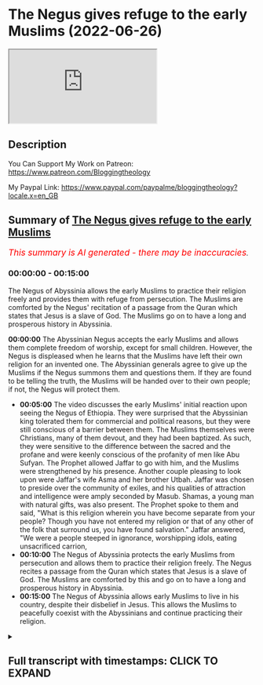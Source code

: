 # The Negus gives refuge to the early Muslims (2022-06-26)

<iframe loading='lazy' allow='autoplay' src='https://www.youtube.com/embed/zQjAMSpTYMc'></iframe>

## Description

You Can Support My Work on Patreon:
https://www.patreon.com/Bloggingtheology

My Paypal Link: 
https://www.paypal.com/paypalme/bloggingtheology?locale.x=en_GB

## Summary of [The Negus gives refuge to the early Muslims](https://www.youtube.com/watch?v=zQjAMSpTYMc)


*<span style="color:red; font-size:125%">This summary is AI generated - there may be inaccuracies</span>. [](/)*

### <a onclick="modifyYTiframeseektime('0')">00:00:00</a> - <a onclick="modifyYTiframeseektime('900')">00:15:00</a>

The Negus of Abyssinia allows the early Muslims to practice their religion freely and provides them with refuge from persecution. The Muslims are comforted by the Negus' recitation of a passage from the Quran which states that Jesus is a slave of God. The Muslims go on to have a long and prosperous history in Abyssinia.

**<a onclick="modifyYTiframeseektime('0')">00:00:00</a>** The Abyssinian Negus accepts the early Muslims and allows them complete freedom of worship, except for small children. However, the Negus is displeased when he learns that the Muslims have left their own religion for an invented one. The Abyssinian generals agree to give up the Muslims if the Negus summons them and questions them. If they are found to be telling the truth, the Muslims will be handed over to their own people; if not, the Negus will protect them.
* **<a onclick="modifyYTiframeseektime('300')">00:05:00</a>** The video discusses the early Muslims' initial reaction upon seeing the Negus of Ethiopia. They were surprised that the Abyssinian king tolerated them for commercial and political reasons, but they were still conscious of a barrier between them. The Muslims themselves were Christians, many of them devout, and they had been baptized. As such, they were sensitive to the difference between the sacred and the profane and were keenly conscious of the profanity of men like Abu Sufyan. The Prophet allowed Jaffar to go with him, and the Muslims were strengthened by his presence. Another couple pleasing to look upon were Jaffar's wife Asma and her brother Utbah. Jaffar was chosen to preside over the community of exiles, and his qualities of attraction and intelligence were amply seconded by Masub. Shamas, a young man with natural gifts, was also present. The Prophet spoke to them and said, "What is this religion wherein you have become separate from your people? Though you have not entered my religion or that of any other of the folk that surround us, you have found salvation." Jaffar answered, "We were a people steeped in ignorance, worshipping idols, eating unsacrificed carrion,
* **<a onclick="modifyYTiframeseektime('600')">00:10:00</a>** The Negus of Abyssinia protects the early Muslims from persecution and allows them to practice their religion freely. The Negus recites a passage from the Quran which states that Jesus is a slave of God. The Muslims are comforted by this and go on to have a long and prosperous history in Abyssinia.
* **<a onclick="modifyYTiframeseektime('900')">00:15:00</a>** The Negus of Abyssinia allows early Muslims to live in his country, despite their disbelief in Jesus. This allows the Muslims to peacefully coexist with the Abyssinians and continue practicing their religion.

<details><summary><h2>Full transcript with timestamps: CLICK TO EXPAND</h2></summary>

<a onclick="modifyYTiframeseektime('3')">0:00:03</a> in this story we read one of the most  
<a onclick="modifyYTiframeseektime('5')">0:00:05</a> touching episodes in the early history  
<a onclick="modifyYTiframeseektime('8')">0:00:08</a> of the muslim community  
<a onclick="modifyYTiframeseektime('10')">0:00:10</a> and i continue to read from muhammad his  
<a onclick="modifyYTiframeseektime('13')">0:00:13</a> life based on the earlier sources by  
<a onclick="modifyYTiframeseektime('15')">0:00:15</a> martin ling's chapter 27 entitled  
<a onclick="modifyYTiframeseektime('19')">0:00:19</a> abyssinia  
<a onclick="modifyYTiframeseektime('21')">0:00:21</a> the emigrants were well received in  
<a onclick="modifyYTiframeseektime('24')">0:00:24</a> abyssinia and were allowed complete  
<a onclick="modifyYTiframeseektime('26')">0:00:26</a> freedom of worship  
<a onclick="modifyYTiframeseektime('28')">0:00:28</a> in all not counting the small children  
<a onclick="modifyYTiframeseektime('31')">0:00:31</a> they took with them there were about 80  
<a onclick="modifyYTiframeseektime('34')">0:00:34</a> in number but they did not all go at the  
<a onclick="modifyYTiframeseektime('37')">0:00:37</a> same time  
<a onclick="modifyYTiframeseektime('38')">0:00:38</a> their flight was secretly planned and  
<a onclick="modifyYTiframeseektime('41')">0:00:41</a> carried out unobtrusively in small  
<a onclick="modifyYTiframeseektime('44')">0:00:44</a> groups  
<a onclick="modifyYTiframeseektime('45')">0:00:45</a> their families word and could have  
<a onclick="modifyYTiframeseektime('48')">0:00:48</a> stopped it  
<a onclick="modifyYTiframeseektime('49')">0:00:49</a> if they had known about it but the move  
<a onclick="modifyYTiframeseektime('52')">0:00:52</a> had been totally unexpected and they  
<a onclick="modifyYTiframeseektime('55')">0:00:55</a> failed to realize what had happened  
<a onclick="modifyYTiframeseektime('57')">0:00:57</a> until the believers had all reached  
<a onclick="modifyYTiframeseektime('60')">0:01:00</a> their final destination  
<a onclick="modifyYTiframeseektime('63')">0:01:03</a> the leaders of quraish however were  
<a onclick="modifyYTiframeseektime('66')">0:01:06</a> nonetheless determined that they should  
<a onclick="modifyYTiframeseektime('68')">0:01:08</a> not be left in peace to establish there  
<a onclick="modifyYTiframeseektime('72')">0:01:12</a> beyond their control a dangerous  
<a onclick="modifyYTiframeseektime('75')">0:01:15</a> community which might be increased  
<a onclick="modifyYTiframeseektime('78')">0:01:18</a> tenfold if others joined them  
<a onclick="modifyYTiframeseektime('81')">0:01:21</a> so they speedily thought out a plan and  
<a onclick="modifyYTiframeseektime('84')">0:01:24</a> made ready a quantity of presence of a  
<a onclick="modifyYTiframeseektime('87')">0:01:27</a> kind that the abyssinians were known to  
<a onclick="modifyYTiframeseektime('91')">0:01:31</a> value most  
<a onclick="modifyYTiframeseektime('93')">0:01:33</a> leatherwork they prized above all  
<a onclick="modifyYTiframeseektime('97')">0:01:37</a> so a large number of fine skins were  
<a onclick="modifyYTiframeseektime('100')">0:01:40</a> collected  
<a onclick="modifyYTiframeseektime('101')">0:01:41</a> enough to make a rich bribe for every  
<a onclick="modifyYTiframeseektime('105')">0:01:45</a> one of the negus's generals  
<a onclick="modifyYTiframeseektime('109')">0:01:49</a> there were also rich gifts for the negus  
<a onclick="modifyYTiframeseektime('112')">0:01:52</a> himself then they were then they  
<a onclick="modifyYTiframeseektime('115')">0:01:55</a> carefully chose two men one of whom was  
<a onclick="modifyYTiframeseektime('120')">0:02:00</a> of the clan of sham  
<a onclick="modifyYTiframeseektime('123')">0:02:03</a> quresh told them exactly what to do  
<a onclick="modifyYTiframeseektime('127')">0:02:07</a> they were to approach each of the  
<a onclick="modifyYTiframeseektime('129')">0:02:09</a> generals separately  
<a onclick="modifyYTiframeseektime('132')">0:02:12</a> give him his present and say  
<a onclick="modifyYTiframeseektime('135')">0:02:15</a> some young foolish men and women of our  
<a onclick="modifyYTiframeseektime('138')">0:02:18</a> people have taken refuge in this kingdom  
<a onclick="modifyYTiframeseektime('142')">0:02:22</a> they have left their own religion not  
<a onclick="modifyYTiframeseektime('144')">0:02:24</a> for yours but for one they have invented  
<a onclick="modifyYTiframeseektime('148')">0:02:28</a> one that is unknown to us  
<a onclick="modifyYTiframeseektime('151')">0:02:31</a> and to yourselves  
<a onclick="modifyYTiframeseektime('153')">0:02:33</a> the nobles of their people have sent us  
<a onclick="modifyYTiframeseektime('156')">0:02:36</a> to your king on their account that he  
<a onclick="modifyYTiframeseektime('158')">0:02:38</a> may send them home  
<a onclick="modifyYTiframeseektime('160')">0:02:40</a> so when we speak to him about them  
<a onclick="modifyYTiframeseektime('164')">0:02:44</a> counsel him to deliver them into our  
<a onclick="modifyYTiframeseektime('167')">0:02:47</a> hands and have no words with them  
<a onclick="modifyYTiframeseektime('170')">0:02:50</a> for their people see best how it is with  
<a onclick="modifyYTiframeseektime('174')">0:02:54</a> them  
<a onclick="modifyYTiframeseektime('177')">0:02:57</a> the generals all agreed and the two men  
<a onclick="modifyYTiframeseektime('180')">0:03:00</a> of quraish took their presence to the  
<a onclick="modifyYTiframeseektime('183')">0:03:03</a> negus  
<a onclick="modifyYTiframeseektime('185')">0:03:05</a> asking that the immigrants should be  
<a onclick="modifyYTiframeseektime('187')">0:03:07</a> given into their hands and explaining  
<a onclick="modifyYTiframeseektime('190')">0:03:10</a> the reason as they had done to the  
<a onclick="modifyYTiframeseektime('192')">0:03:12</a> generals  
<a onclick="modifyYTiframeseektime('193')">0:03:13</a> and finally adding  
<a onclick="modifyYTiframeseektime('196')">0:03:16</a> the nobles of their people who are their  
<a onclick="modifyYTiframeseektime('198')">0:03:18</a> fathers their uncles and their kinsmen  
<a onclick="modifyYTiframeseektime('202')">0:03:22</a> begged thee to restore them unto them  
<a onclick="modifyYTiframeseektime('207')">0:03:27</a> the generals were present at the  
<a onclick="modifyYTiframeseektime('209')">0:03:29</a> audience and now with one voice they  
<a onclick="modifyYTiframeseektime('212')">0:03:32</a> urge the to comply with their  
<a onclick="modifyYTiframeseektime('214')">0:03:34</a> request and give up the refugees in as  
<a onclick="modifyYTiframeseektime('218')">0:03:38</a> much as kinsmen are the best judges of  
<a onclick="modifyYTiframeseektime('221')">0:03:41</a> the affairs of their kinsmen  
<a onclick="modifyYTiframeseektime('226')">0:03:46</a> but the negus was displeased  
<a onclick="modifyYTiframeseektime('229')">0:03:49</a> and said  
<a onclick="modifyYTiframeseektime('231')">0:03:51</a> nay by god they shall not be put  
<a onclick="modifyYTiframeseektime('234')">0:03:54</a> betrayed  
<a onclick="modifyYTiframeseektime('236')">0:03:56</a> a people that have sought my protection  
<a onclick="modifyYTiframeseektime('239')">0:03:59</a> and made my country their abode and  
<a onclick="modifyYTiframeseektime('242')">0:04:02</a> chosen me above all others  
<a onclick="modifyYTiframeseektime('246')">0:04:06</a> give them up i will not  
<a onclick="modifyYTiframeseektime('249')">0:04:09</a> until i have summoned them and  
<a onclick="modifyYTiframeseektime('251')">0:04:11</a> questioned them concerning what these  
<a onclick="modifyYTiframeseektime('253')">0:04:13</a> men say of them  
<a onclick="modifyYTiframeseektime('256')">0:04:16</a> if it be as they have said then i will  
<a onclick="modifyYTiframeseektime('259')">0:04:19</a> deliver them unto them that they may  
<a onclick="modifyYTiframeseektime('262')">0:04:22</a> restore them to their own people  
<a onclick="modifyYTiframeseektime('265')">0:04:25</a> but if not then i will be their good  
<a onclick="modifyYTiframeseektime('268')">0:04:28</a> protector so long as they seek my  
<a onclick="modifyYTiframeseektime('271')">0:04:31</a> protection  
<a onclick="modifyYTiframeseektime('274')">0:04:34</a> then he sent for the companions of the  
<a onclick="modifyYTiframeseektime('277')">0:04:37</a> prophet and at the same time he  
<a onclick="modifyYTiframeseektime('279')">0:04:39</a> assembled his bishops who brought with  
<a onclick="modifyYTiframeseektime('282')">0:04:42</a> them their sacred books and spread them  
<a onclick="modifyYTiframeseektime('285')">0:04:45</a> open around the throne  
<a onclick="modifyYTiframeseektime('288')">0:04:48</a> amma and his fellow envoy had hoped to  
<a onclick="modifyYTiframeseektime('292')">0:04:52</a> prevent this meeting between the negus  
<a onclick="modifyYTiframeseektime('295')">0:04:55</a> and the refugees and it was indeed in  
<a onclick="modifyYTiframeseektime('297')">0:04:57</a> their interests to prevent it even more  
<a onclick="modifyYTiframeseektime('301')">0:05:01</a> so than they realized  
<a onclick="modifyYTiframeseektime('304')">0:05:04</a> for they were unaware that while the  
<a onclick="modifyYTiframeseektime('306')">0:05:06</a> abyssinians tolerated them for  
<a onclick="modifyYTiframeseektime('309')">0:05:09</a> commercial and political reasons  
<a onclick="modifyYTiframeseektime('312')">0:05:12</a> they looked down on them as heathens  
<a onclick="modifyYTiframeseektime('316')">0:05:16</a> and were conscious of a barrier between  
<a onclick="modifyYTiframeseektime('318')">0:05:18</a> them  
<a onclick="modifyYTiframeseektime('320')">0:05:20</a> they themselves were christians  
<a onclick="modifyYTiframeseektime('323')">0:05:23</a> many of them devout  
<a onclick="modifyYTiframeseektime('326')">0:05:26</a> they had been baptized they worshipped  
<a onclick="modifyYTiframeseektime('328')">0:05:28</a> the one god and they carried in their  
<a onclick="modifyYTiframeseektime('331')">0:05:31</a> flesh the sacrament of the eucharist  
<a onclick="modifyYTiframeseektime('335')">0:05:35</a> as such they were sensitive to the  
<a onclick="modifyYTiframeseektime('337')">0:05:37</a> difference between the sacred and the  
<a onclick="modifyYTiframeseektime('340')">0:05:40</a> profane and they were keenly conscious  
<a onclick="modifyYTiframeseektime('343')">0:05:43</a> of the profanity of men like amma  
<a onclick="modifyYTiframeseektime('348')">0:05:48</a> so much the more were they receptive  
<a onclick="modifyYTiframeseektime('351')">0:05:51</a> none more than the negus himself  
<a onclick="modifyYTiframeseektime('353')">0:05:53</a> to the impression of holy earnestness  
<a onclick="modifyYTiframeseektime('357')">0:05:57</a> and depth which was made on them by the  
<a onclick="modifyYTiframeseektime('360')">0:06:00</a> company of believers who were now  
<a onclick="modifyYTiframeseektime('363')">0:06:03</a> ushered into the throne room and a  
<a onclick="modifyYTiframeseektime('366')">0:06:06</a> murmur of wonderment arose from the  
<a onclick="modifyYTiframeseektime('368')">0:06:08</a> bishops and others  
<a onclick="modifyYTiframeseektime('370')">0:06:10</a> as they recognized that here were men  
<a onclick="modifyYTiframeseektime('373')">0:06:13</a> and women more akin to themselves than  
<a onclick="modifyYTiframeseektime('377')">0:06:17</a> to such a quraish as they had previously  
<a onclick="modifyYTiframeseektime('380')">0:06:20</a> encountered  
<a onclick="modifyYTiframeseektime('382')">0:06:22</a> moreover most of them were young and in  
<a onclick="modifyYTiframeseektime('385')">0:06:25</a> them many of them their piety of  
<a onclick="modifyYTiframeseektime('388')">0:06:28</a> demeanor was enhanced by a great natural  
<a onclick="modifyYTiframeseektime('392')">0:06:32</a> beauty  
<a onclick="modifyYTiframeseektime('395')">0:06:35</a> not for all of them had the emigration  
<a onclick="modifyYTiframeseektime('397')">0:06:37</a> been a necessity  
<a onclick="modifyYTiframeseektime('399')">0:06:39</a> uthman's family had given up trying to  
<a onclick="modifyYTiframeseektime('402')">0:06:42</a> make him recount  
<a onclick="modifyYTiframeseektime('404')">0:06:44</a> but the prophet nonetheless allowed him  
<a onclick="modifyYTiframeseektime('407')">0:06:47</a> to go and to take with him rukaya  
<a onclick="modifyYTiframeseektime('410')">0:06:50</a> their presence was a source of strength  
<a onclick="modifyYTiframeseektime('413')">0:06:53</a> to the community of exiles  
<a onclick="modifyYTiframeseektime('417')">0:06:57</a> another couple very pleasing to look  
<a onclick="modifyYTiframeseektime('419')">0:06:59</a> upon were jaffa and his wife asma  
<a onclick="modifyYTiframeseektime('423')">0:07:03</a> they were well protected by abu talib  
<a onclick="modifyYTiframeseektime('426')">0:07:06</a> but the refugees needed a spokesman and  
<a onclick="modifyYTiframeseektime('429')">0:07:09</a> jaffar was an eloquent speaker  
<a onclick="modifyYTiframeseektime('433')">0:07:13</a> he was also most winning in his person  
<a onclick="modifyYTiframeseektime('436')">0:07:16</a> and the prophet said to him on one  
<a onclick="modifyYTiframeseektime('438')">0:07:18</a> occasion  
<a onclick="modifyYTiframeseektime('440')">0:07:20</a> thou art like me in looks and in  
<a onclick="modifyYTiframeseektime('443')">0:07:23</a> character  
<a onclick="modifyYTiframeseektime('445')">0:07:25</a> it was jaffa he had chosen to preside  
<a onclick="modifyYTiframeseektime('448')">0:07:28</a> over the community of exiles  
<a onclick="modifyYTiframeseektime('451')">0:07:31</a> and his qualities of attraction and  
<a onclick="modifyYTiframeseektime('454')">0:07:34</a> intelligence were amply seconded by  
<a onclick="modifyYTiframeseektime('457')">0:07:37</a> masub of abd al-daar a young man whom  
<a onclick="modifyYTiframeseektime('461')">0:07:41</a> the prophet was later to entrust with a  
<a onclick="modifyYTiframeseektime('463')">0:07:43</a> mission of immense importance in virtue  
<a onclick="modifyYTiframeseektime('467')">0:07:47</a> of his natural gifts  
<a onclick="modifyYTiframeseektime('470')">0:07:50</a> likewise remarkable was a young maximite  
<a onclick="modifyYTiframeseektime('474')">0:07:54</a> known as shamas  
<a onclick="modifyYTiframeseektime('476')">0:07:56</a> whose mother was the sister of utbah  
<a onclick="modifyYTiframeseektime('480')">0:08:00</a> his name which means deacon  
<a onclick="modifyYTiframeseektime('483')">0:08:03</a> was given him because on one occasion  
<a onclick="modifyYTiframeseektime('486')">0:08:06</a> mecca had been visited by a christian  
<a onclick="modifyYTiframeseektime('489')">0:08:09</a> dignitary of that rank a man so  
<a onclick="modifyYTiframeseektime('492')">0:08:12</a> exceptionally handsome as to arouse  
<a onclick="modifyYTiframeseektime('495')">0:08:15</a> general admiration  
<a onclick="modifyYTiframeseektime('497')">0:08:17</a> whereupon utber had said  
<a onclick="modifyYTiframeseektime('500')">0:08:20</a> i will show you a shamas  
<a onclick="modifyYTiframeseektime('502')">0:08:22</a> more beautiful than he  
<a onclick="modifyYTiframeseektime('505')">0:08:25</a> and he went and brought before them his  
<a onclick="modifyYTiframeseektime('508')">0:08:28</a> sister's son  
<a onclick="modifyYTiframeseektime('510')">0:08:30</a> zaba  
<a onclick="modifyYTiframeseektime('511')">0:08:31</a> sophia's son was also present and there  
<a onclick="modifyYTiframeseektime('514')">0:08:34</a> were other cousins of the prophet  
<a onclick="modifyYTiframeseektime('517')">0:08:37</a> tulabe the son of awa two sons of uma  
<a onclick="modifyYTiframeseektime('522')">0:08:42</a> abd allah ibn jash and ube allah  
<a onclick="modifyYTiframeseektime('525')">0:08:45</a> together with the ubaid allah's umaired  
<a onclick="modifyYTiframeseektime('528')">0:08:48</a> wife um habiba  
<a onclick="modifyYTiframeseektime('530')">0:08:50</a> and the two sons of bara  
<a onclick="modifyYTiframeseektime('537')">0:08:57</a> both with their wives  
<a onclick="modifyYTiframeseektime('539')">0:08:59</a> it is from the beautiful um salama that  
<a onclick="modifyYTiframeseektime('543')">0:09:03</a> most of the accounts of this first  
<a onclick="modifyYTiframeseektime('545')">0:09:05</a> emigration have come down  
<a onclick="modifyYTiframeseektime('550')">0:09:10</a> when they were all assembled the  
<a onclick="modifyYTiframeseektime('552')">0:09:12</a> spoke to them and said  
<a onclick="modifyYTiframeseektime('555')">0:09:15</a> what is this religion wherein ye have  
<a onclick="modifyYTiframeseektime('558')">0:09:18</a> become separate from your people  
<a onclick="modifyYTiframeseektime('560')">0:09:20</a> though you have not entered my religion  
<a onclick="modifyYTiframeseektime('563')">0:09:23</a> nor that of any other of the folk that  
<a onclick="modifyYTiframeseektime('566')">0:09:26</a> surround us  
<a onclick="modifyYTiframeseektime('568')">0:09:28</a> and jaffa answered him saying  
<a onclick="modifyYTiframeseektime('572')">0:09:32</a> o king  
<a onclick="modifyYTiframeseektime('573')">0:09:33</a> we were a people steeped in ignorance  
<a onclick="modifyYTiframeseektime('577')">0:09:37</a> worshiping idols  
<a onclick="modifyYTiframeseektime('579')">0:09:39</a> eating unsacrificed carrion  
<a onclick="modifyYTiframeseektime('582')">0:09:42</a> committing abominations and the strong  
<a onclick="modifyYTiframeseektime('585')">0:09:45</a> would devour the weak  
<a onclick="modifyYTiframeseektime('588')">0:09:48</a> thus we were  
<a onclick="modifyYTiframeseektime('590')">0:09:50</a> until god sent us a messenger from out  
<a onclick="modifyYTiframeseektime('594')">0:09:54</a> of our midst  
<a onclick="modifyYTiframeseektime('595')">0:09:55</a> one whose lineage we knew  
<a onclick="modifyYTiframeseektime('598')">0:09:58</a> and his veracity and his worthiness of  
<a onclick="modifyYTiframeseektime('600')">0:10:00</a> trust and his  
<a onclick="modifyYTiframeseektime('602')">0:10:02</a> integrity he called us unto god  
<a onclick="modifyYTiframeseektime('606')">0:10:06</a> that we should testify to his oneness  
<a onclick="modifyYTiframeseektime('609')">0:10:09</a> and worship him and renounce what we and  
<a onclick="modifyYTiframeseektime('613')">0:10:13</a> our fathers had worshiped in the way of  
<a onclick="modifyYTiframeseektime('615')">0:10:15</a> stones and idols  
<a onclick="modifyYTiframeseektime('619')">0:10:19</a> and he commanded us to speak truly to  
<a onclick="modifyYTiframeseektime('622')">0:10:22</a> fulfill our promises to respect the ties  
<a onclick="modifyYTiframeseektime('626')">0:10:26</a> of kinship and the rights of our  
<a onclick="modifyYTiframeseektime('629')">0:10:29</a> neighbors  
<a onclick="modifyYTiframeseektime('630')">0:10:30</a> and to refrain from crimes and from  
<a onclick="modifyYTiframeseektime('633')">0:10:33</a> bloodshed  
<a onclick="modifyYTiframeseektime('636')">0:10:36</a> so we worship god alone and sitting not  
<a onclick="modifyYTiframeseektime('640')">0:10:40</a> beside him counting as forbidden what he  
<a onclick="modifyYTiframeseektime('644')">0:10:44</a> hath forbidden  
<a onclick="modifyYTiframeseektime('645')">0:10:45</a> and as listed what he hath allowed  
<a onclick="modifyYTiframeseektime('649')">0:10:49</a> for these reasons have our people turned  
<a onclick="modifyYTiframeseektime('652')">0:10:52</a> against us and have persecuted us to  
<a onclick="modifyYTiframeseektime('656')">0:10:56</a> make us forsake our religion and revert  
<a onclick="modifyYTiframeseektime('659')">0:10:59</a> from the worship of god to the worship  
<a onclick="modifyYTiframeseektime('662')">0:11:02</a> of idols  
<a onclick="modifyYTiframeseektime('664')">0:11:04</a> that is why we have come to thy country  
<a onclick="modifyYTiframeseektime('667')">0:11:07</a> having chosen thee above all others  
<a onclick="modifyYTiframeseektime('671')">0:11:11</a> and we have been happy in thy protection  
<a onclick="modifyYTiframeseektime('675')">0:11:15</a> and it is our hope o king that here with  
<a onclick="modifyYTiframeseektime('679')">0:11:19</a> thee  
<a onclick="modifyYTiframeseektime('680')">0:11:20</a> we shall not suffer wrong  
<a onclick="modifyYTiframeseektime('686')">0:11:26</a> the royal interpreters translated all  
<a onclick="modifyYTiframeseektime('688')">0:11:28</a> that he had said  
<a onclick="modifyYTiframeseektime('690')">0:11:30</a> the negus then asked if they had with  
<a onclick="modifyYTiframeseektime('692')">0:11:32</a> them any revelation that their prophet  
<a onclick="modifyYTiframeseektime('695')">0:11:35</a> had brought them from god and when jaffa  
<a onclick="modifyYTiframeseektime('699')">0:11:39</a> answered that they had  
<a onclick="modifyYTiframeseektime('701')">0:11:41</a> he said  
<a onclick="modifyYTiframeseektime('702')">0:11:42</a> then recite it to me  
<a onclick="modifyYTiframeseektime('705')">0:11:45</a> whereupon jaffa recited a passage from  
<a onclick="modifyYTiframeseektime('708')">0:11:48</a> the surah of mary which had been  
<a onclick="modifyYTiframeseektime('711')">0:11:51</a> recently revealed shortly before their  
<a onclick="modifyYTiframeseektime('714')">0:11:54</a> departure  
<a onclick="modifyYTiframeseektime('716')">0:11:56</a> the quran says  
<a onclick="modifyYTiframeseektime('718')">0:11:58</a> and make mention of mary in the book  
<a onclick="modifyYTiframeseektime('721')">0:12:01</a> when she withdrew from her people unto  
<a onclick="modifyYTiframeseektime('724')">0:12:04</a> her place towards the east  
<a onclick="modifyYTiframeseektime('726')">0:12:06</a> and secluded herself from them  
<a onclick="modifyYTiframeseektime('729')">0:12:09</a> and we sent unto her our spirit and it  
<a onclick="modifyYTiframeseektime('732')">0:12:12</a> appeared unto her in the likeness of a  
<a onclick="modifyYTiframeseektime('735')">0:12:15</a> perfect man  
<a onclick="modifyYTiframeseektime('737')">0:12:17</a> she said  
<a onclick="modifyYTiframeseektime('739')">0:12:19</a> i take refuge from thee in the  
<a onclick="modifyYTiframeseektime('741')">0:12:21</a> infinitely good if any piety thou hast  
<a onclick="modifyYTiframeseektime('745')">0:12:25</a> he said  
<a onclick="modifyYTiframeseektime('746')">0:12:26</a> i am none other than a messenger from  
<a onclick="modifyYTiframeseektime('749')">0:12:29</a> thy lord that i may bestow on thee a son  
<a onclick="modifyYTiframeseektime('753')">0:12:33</a> most pure  
<a onclick="modifyYTiframeseektime('755')">0:12:35</a> she said how can there be for me a son  
<a onclick="modifyYTiframeseektime('759')">0:12:39</a> when no man hath touched me nor am i  
<a onclick="modifyYTiframeseektime('763')">0:12:43</a> unchaste  
<a onclick="modifyYTiframeseektime('765')">0:12:45</a> he said  
<a onclick="modifyYTiframeseektime('766')">0:12:46</a> even so shall it be  
<a onclick="modifyYTiframeseektime('769')">0:12:49</a> thy lord saith it is easy for me  
<a onclick="modifyYTiframeseektime('774')">0:12:54</a> that we may make him a sign for mankind  
<a onclick="modifyYTiframeseektime('778')">0:12:58</a> and a mercy from us  
<a onclick="modifyYTiframeseektime('780')">0:13:00</a> and it is a thing ordained  
<a onclick="modifyYTiframeseektime('786')">0:13:06</a> the legos wept and his bishops wept also  
<a onclick="modifyYTiframeseektime('790')">0:13:10</a> when they heard him recite and when it  
<a onclick="modifyYTiframeseektime('792')">0:13:12</a> was translated they wept again and the  
<a onclick="modifyYTiframeseektime('795')">0:13:15</a>  said  
<a onclick="modifyYTiframeseektime('796')">0:13:16</a> this hath truly come from the same  
<a onclick="modifyYTiframeseektime('799')">0:13:19</a> source as that which jesus brought  
<a onclick="modifyYTiframeseektime('803')">0:13:23</a> then he turned to the two envoys of  
<a onclick="modifyYTiframeseektime('806')">0:13:26</a> quresh and said  
<a onclick="modifyYTiframeseektime('808')">0:13:28</a> you may go  
<a onclick="modifyYTiframeseektime('809')">0:13:29</a> for by god i will not deliver them unto  
<a onclick="modifyYTiframeseektime('812')">0:13:32</a> you they shall not be portrayed betrayed  
<a onclick="modifyYTiframeseektime('819')">0:13:39</a> but when they had withdrawn from the  
<a onclick="modifyYTiframeseektime('821')">0:13:41</a> royal presence ammo said to his  
<a onclick="modifyYTiframeseektime('823')">0:13:43</a> companion  
<a onclick="modifyYTiframeseektime('824')">0:13:44</a> tomorrow i will tell him a thing that  
<a onclick="modifyYTiframeseektime('827')">0:13:47</a> shall tear up this green growing  
<a onclick="modifyYTiframeseektime('829')">0:13:49</a> prosperity of theirs by the roots  
<a onclick="modifyYTiframeseektime('833')">0:13:53</a> i will tell them that they aver that  
<a onclick="modifyYTiframeseektime('835')">0:13:55</a> jesus the son of mary is a slave  
<a onclick="modifyYTiframeseektime('840')">0:14:00</a> so the next morning he went to the negus  
<a onclick="modifyYTiframeseektime('843')">0:14:03</a> and said o king  
<a onclick="modifyYTiframeseektime('845')">0:14:05</a> they utter an enormous lie about jesus  
<a onclick="modifyYTiframeseektime('849')">0:14:09</a> the son of mary  
<a onclick="modifyYTiframeseektime('850')">0:14:10</a> do but send to them and ask them what  
<a onclick="modifyYTiframeseektime('854')">0:14:14</a> they say of him  
<a onclick="modifyYTiframeseektime('856')">0:14:16</a> so they went so they so he sent them  
<a onclick="modifyYTiframeseektime('859')">0:14:19</a> word to come to him again and to tell  
<a onclick="modifyYTiframeseektime('862')">0:14:22</a> him what they said of jesus  
<a onclick="modifyYTiframeseektime('865')">0:14:25</a> whereupon they were troubled for nothing  
<a onclick="modifyYTiframeseektime('867')">0:14:27</a> of this kind had ever yet befallen them  
<a onclick="modifyYTiframeseektime('871')">0:14:31</a> they consulted together as what they  
<a onclick="modifyYTiframeseektime('874')">0:14:34</a> should reply when the question was put  
<a onclick="modifyYTiframeseektime('877')">0:14:37</a> to them though they all knew that they  
<a onclick="modifyYTiframeseektime('879')">0:14:39</a> had no choice but to say what god had  
<a onclick="modifyYTiframeseektime('882')">0:14:42</a> said so when they entered the royal  
<a onclick="modifyYTiframeseektime('885')">0:14:45</a> presence and it was said to them what  
<a onclick="modifyYTiframeseektime('888')">0:14:48</a> say ye o jesus the son of mary  
<a onclick="modifyYTiframeseektime('891')">0:14:51</a> jafar said  
<a onclick="modifyYTiframeseektime('893')">0:14:53</a> we say of him what our prophet brought  
<a onclick="modifyYTiframeseektime('895')">0:14:55</a> unto us  
<a onclick="modifyYTiframeseektime('897')">0:14:57</a> that he is the slave of god and his  
<a onclick="modifyYTiframeseektime('901')">0:15:01</a> messenger and his spirit and his word  
<a onclick="modifyYTiframeseektime('905')">0:15:05</a> which he cast unto mary the blessed  
<a onclick="modifyYTiframeseektime('908')">0:15:08</a> virgin  
<a onclick="modifyYTiframeseektime('911')">0:15:11</a> the lagos took a piece of wood and said  
<a onclick="modifyYTiframeseektime('914')">0:15:14</a> jesus the son of mary exceedeth not what  
<a onclick="modifyYTiframeseektime('917')">0:15:17</a> thou has said by the length of this  
<a onclick="modifyYTiframeseektime('920')">0:15:20</a> stick  
<a onclick="modifyYTiframeseektime('921')">0:15:21</a> and when the generals ran him snorted he  
<a onclick="modifyYTiframeseektime('925')">0:15:25</a> added for all your snorting  
<a onclick="modifyYTiframeseektime('929')">0:15:29</a> then he turned to jafar and his  
<a onclick="modifyYTiframeseektime('930')">0:15:30</a> companions and said  
<a onclick="modifyYTiframeseektime('932')">0:15:32</a> go your ways for you are safe in my land  
<a onclick="modifyYTiframeseektime('936')">0:15:36</a> not for mountains of gold would i harm a  
<a onclick="modifyYTiframeseektime('939')">0:15:39</a> single man of you  
<a onclick="modifyYTiframeseektime('942')">0:15:42</a> and with a movement of his hand towards  
<a onclick="modifyYTiframeseektime('944')">0:15:44</a> the envoys of quraish he said to his  
<a onclick="modifyYTiframeseektime('947')">0:15:47</a> attendant  
<a onclick="modifyYTiframeseektime('948')">0:15:48</a> return unto these two men their gifts  
<a onclick="modifyYTiframeseektime('952')">0:15:52</a> for i have no use for them  
<a onclick="modifyYTiframeseektime('956')">0:15:56</a> so amma and the other man went back  
<a onclick="modifyYTiframeseektime('959')">0:15:59</a> ignominiously  
<a onclick="modifyYTiframeseektime('961')">0:16:01</a> to mecca  
<a onclick="modifyYTiframeseektime('963')">0:16:03</a> meanwhile the news of what the  
<a onclick="modifyYTiframeseektime('966')">0:16:06</a> had said about jesus spread among the  
<a onclick="modifyYTiframeseektime('969')">0:16:09</a> people and they were troubled  
<a onclick="modifyYTiframeseektime('972')">0:16:12</a> and came out against him asking for an  
<a onclick="modifyYTiframeseektime('975')">0:16:15</a> explanation and accusing him of having  
<a onclick="modifyYTiframeseektime('978')">0:16:18</a> left their religion  
<a onclick="modifyYTiframeseektime('980')">0:16:20</a> he there upon sent to jafar and his  
<a onclick="modifyYTiframeseektime('983')">0:16:23</a> companions and made red made ready boats  
<a onclick="modifyYTiframeseektime('986')">0:16:26</a> for them and told them to embark and to  
<a onclick="modifyYTiframeseektime('989')">0:16:29</a> be ready to sail if necessary  
<a onclick="modifyYTiframeseektime('993')">0:16:33</a> then he took a parchment and wrote on it  
<a onclick="modifyYTiframeseektime('998')">0:16:38</a> he testifieth that there is no god but  
<a onclick="modifyYTiframeseektime('1001')">0:16:41</a> god and that muhammad is his slave and  
<a onclick="modifyYTiframeseektime('1003')">0:16:43</a> his messenger and that jesus the son of  
<a onclick="modifyYTiframeseektime('1006')">0:16:46</a> mary is his slave and his messenger and  
<a onclick="modifyYTiframeseektime('1009')">0:16:49</a> his spirit and his word which he cast  
<a onclick="modifyYTiframeseektime('1012')">0:16:52</a> unto mary  
<a onclick="modifyYTiframeseektime('1015')">0:16:55</a> then he put it beneath his gown and went  
<a onclick="modifyYTiframeseektime('1019')">0:16:59</a> out to his people who were assembled to  
<a onclick="modifyYTiframeseektime('1022')">0:17:02</a> meet him  
<a onclick="modifyYTiframeseektime('1023')">0:17:03</a> and he said to them abyssinians  
<a onclick="modifyYTiframeseektime('1027')">0:17:07</a> have i not the best claim to be your  
<a onclick="modifyYTiframeseektime('1030')">0:17:10</a> king  
<a onclick="modifyYTiframeseektime('1031')">0:17:11</a> they said that he had  
<a onclick="modifyYTiframeseektime('1034')">0:17:14</a> then what think ye of my life amongst  
<a onclick="modifyYTiframeseektime('1036')">0:17:16</a> you  
<a onclick="modifyYTiframeseektime('1037')">0:17:17</a> it hath been the best of lives they  
<a onclick="modifyYTiframeseektime('1040')">0:17:20</a> answered  
<a onclick="modifyYTiframeseektime('1041')">0:17:21</a> then what is it that troubleth you he  
<a onclick="modifyYTiframeseektime('1044')">0:17:24</a> said  
<a onclick="modifyYTiframeseektime('1046')">0:17:26</a> that thou  
<a onclick="modifyYTiframeseektime('1047')">0:17:27</a> left thou has left our religion they  
<a onclick="modifyYTiframeseektime('1051')">0:17:31</a> said and has maintained that jesus is a  
<a onclick="modifyYTiframeseektime('1054')">0:17:34</a> slave  
<a onclick="modifyYTiframeseektime('1057')">0:17:37</a> then what say you of jesus he asked  
<a onclick="modifyYTiframeseektime('1060')">0:17:40</a> we say that he is the son of god he  
<a onclick="modifyYTiframeseektime('1064')">0:17:44</a> answered  
<a onclick="modifyYTiframeseektime('1065')">0:17:45</a> then he put his hand on his breast  
<a onclick="modifyYTiframeseektime('1068')">0:17:48</a> pointing to where the parchment was  
<a onclick="modifyYTiframeseektime('1070')">0:17:50</a> hidden  
<a onclick="modifyYTiframeseektime('1071')">0:17:51</a> and testified to his belief in this  
<a onclick="modifyYTiframeseektime('1076')">0:17:56</a> which they took to refer to their words  
<a onclick="modifyYTiframeseektime('1081')">0:18:01</a> so they were satisfied  
<a onclick="modifyYTiframeseektime('1083')">0:18:03</a> and went away  
<a onclick="modifyYTiframeseektime('1084')">0:18:04</a> for they were happy under his rule and  
<a onclick="modifyYTiframeseektime('1087')">0:18:07</a> only wished to be reassured  
<a onclick="modifyYTiframeseektime('1090')">0:18:10</a> and the negus sent words jafar and his  
<a onclick="modifyYTiframeseektime('1093')">0:18:13</a> companions that they could disembark and  
<a onclick="modifyYTiframeseektime('1096')">0:18:16</a> go back to their dwellings  
<a onclick="modifyYTiframeseektime('1099')">0:18:19</a> where they went on living as before  
<a onclick="modifyYTiframeseektime('1102')">0:18:22</a> in comfort  
<a onclick="modifyYTiframeseektime('1104')">0:18:24</a> and security  
<a onclick="modifyYTiframeseektime('1108')">0:18:28</a> and there ends the 27th chapter of the  
<a onclick="modifyYTiframeseektime('1111')">0:18:31</a> book entitled abyssinia  
<a onclick="modifyYTiframeseektime('1114')">0:18:34</a> martin ling's his life based on the  
<a onclick="modifyYTiframeseektime('1116')">0:18:36</a> earliest sources  
<a onclick="modifyYTiframeseektime('1118')">0:18:38</a> till next time  

</details>
